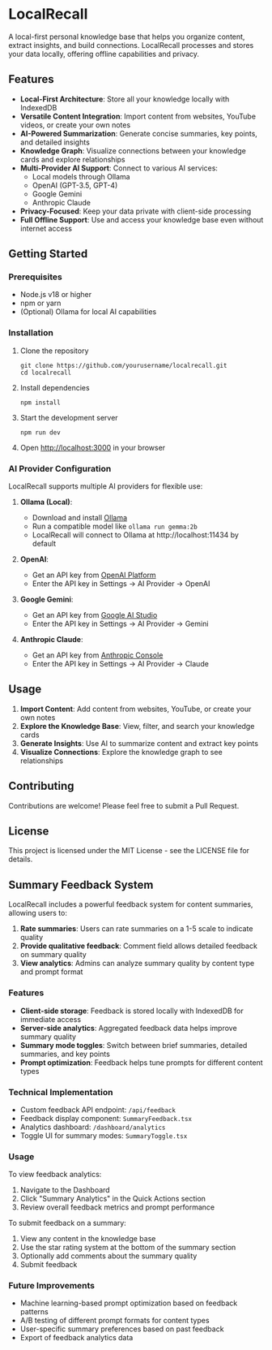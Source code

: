# LocalRecall

A local-first personal knowledge base that helps you organize content, extract insights, and build connections. LocalRecall processes and stores your data locally, offering offline capabilities and privacy.

## Features

- **Local-First Architecture**: Store all your knowledge locally with IndexedDB
- **Versatile Content Integration**: Import content from websites, YouTube videos, or create your own notes
- **AI-Powered Summarization**: Generate concise summaries, key points, and detailed insights 
- **Knowledge Graph**: Visualize connections between your knowledge cards and explore relationships
- **Multi-Provider AI Support**: Connect to various AI services:
  - Local models through Ollama
  - OpenAI (GPT-3.5, GPT-4)
  - Google Gemini
  - Anthropic Claude
- **Privacy-Focused**: Keep your data private with client-side processing
- **Full Offline Support**: Use and access your knowledge base even without internet access

## Getting Started

### Prerequisites

- Node.js v18 or higher
- npm or yarn
- (Optional) Ollama for local AI capabilities

### Installation

1. Clone the repository
   ```
   git clone https://github.com/yourusername/localrecall.git
   cd localrecall
   ```

2. Install dependencies
   ```
   npm install
   ```

3. Start the development server
   ```
   npm run dev
   ```

4. Open [http://localhost:3000](http://localhost:3000) in your browser

### AI Provider Configuration

LocalRecall supports multiple AI providers for flexible use:

1. **Ollama (Local)**: 
   - Download and install [Ollama](https://ollama.ai)
   - Run a compatible model like `ollama run gemma:2b`
   - LocalRecall will connect to Ollama at http://localhost:11434 by default

2. **OpenAI**:
   - Get an API key from [OpenAI Platform](https://platform.openai.com/account/api-keys)
   - Enter the API key in Settings → AI Provider → OpenAI

3. **Google Gemini**:
   - Get an API key from [Google AI Studio](https://aistudio.google.com/app/apikey)
   - Enter the API key in Settings → AI Provider → Gemini

4. **Anthropic Claude**:
   - Get an API key from [Anthropic Console](https://console.anthropic.com/settings/keys)
   - Enter the API key in Settings → AI Provider → Claude

## Usage

1. **Import Content**: Add content from websites, YouTube, or create your own notes
2. **Explore the Knowledge Base**: View, filter, and search your knowledge cards
3. **Generate Insights**: Use AI to summarize content and extract key points
4. **Visualize Connections**: Explore the knowledge graph to see relationships

## Contributing

Contributions are welcome! Please feel free to submit a Pull Request.

## License

This project is licensed under the MIT License - see the LICENSE file for details.

## Summary Feedback System

LocalRecall includes a powerful feedback system for content summaries, allowing users to:

1. **Rate summaries**: Users can rate summaries on a 1-5 scale to indicate quality
2. **Provide qualitative feedback**: Comment field allows detailed feedback on summary quality
3. **View analytics**: Admins can analyze summary quality by content type and prompt format

### Features

- **Client-side storage**: Feedback is stored locally with IndexedDB for immediate access
- **Server-side analytics**: Aggregated feedback data helps improve summary quality
- **Summary mode toggles**: Switch between brief summaries, detailed summaries, and key points
- **Prompt optimization**: Feedback helps tune prompts for different content types

### Technical Implementation

- Custom feedback API endpoint: `/api/feedback`
- Feedback display component: `SummaryFeedback.tsx`
- Analytics dashboard: `/dashboard/analytics`
- Toggle UI for summary modes: `SummaryToggle.tsx`

### Usage

To view feedback analytics:

1. Navigate to the Dashboard
2. Click "Summary Analytics" in the Quick Actions section
3. Review overall feedback metrics and prompt performance

To submit feedback on a summary:

1. View any content in the knowledge base
2. Use the star rating system at the bottom of the summary section
3. Optionally add comments about the summary quality
4. Submit feedback

### Future Improvements

- Machine learning-based prompt optimization based on feedback patterns
- A/B testing of different prompt formats for content types
- User-specific summary preferences based on past feedback
- Export of feedback analytics data